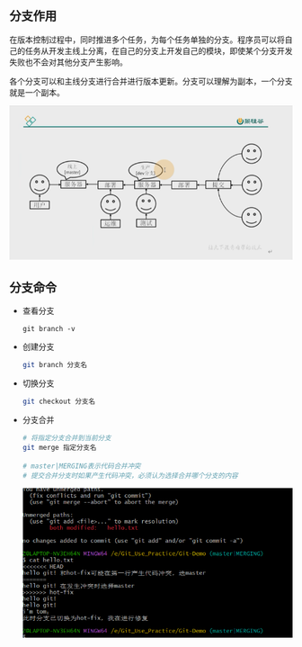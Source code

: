 ## 分支作用
在版本控制过程中，同时推进多个任务，为每个任务单独的分支。程序员可以将自己的任务从开发主线上分离，在自己的分支上开发自己的模块，即使某个分支开发失败也不会对其他分支产生影响。

各个分支可以和主线分支进行合并进行版本更新。分支可以理解为副本，一个分支就是一个副本。

![](images/2022-10-15-09-17-31.png)


## 分支命令
- 查看分支
    ```
    git branch -v
    ```
- 创建分支
    ``` sh
    git branch 分支名
    ```
- 切换分支
    ``` sh
    git checkout 分支名
    ```
- 分支合并
    ``` sh
    # 将指定分支合并到当前分支
    git merge 指定分支名

    # master|MERGING表示代码合并冲突
    # 提交合并分支时如果产生代码冲突，必须认为选择合并哪个分支的内容
    ```
    ![](images/2022-10-15-10-16-59.png)



    